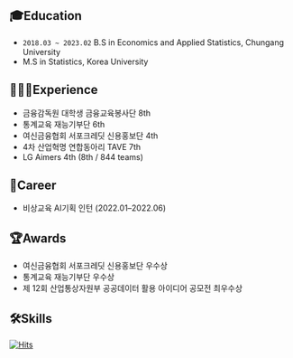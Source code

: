 ## 🎓Education
- `2018.03 ~ 2023.02` B.S in Economics and Applied Statistics, Chungang University
- M.S in Statistics, Korea University

## 👩🏻‍💻Experience
- 금융감독원 대학생 금융교육봉사단 8th
- 통계교육 재능기부단 6th
- 여신금융협회 서포크레딧 신용홍보단 4th
- 4차 산업혁명 연합동아리 TAVE 7th
- LG Aimers 4th (8th / 844 teams)
  
## 💼Career
- 비상교육 AI기획 인턴 (2022.01–2022.06)

## 🏆Awards
- 여신금융협회 서포크레딧 신용홍보단 우수상
- 통계교육 재능기부단 우수상
- 제 12회 산업통상자원부 공공데이터 활용 아이디어 공모전 최우수상

## 🛠️Skills



[![Hits](https://hits.seeyoufarm.com/api/count/incr/badge.svg?url=https%3A%2F%2Fgithub.com%2FBluemming&count_bg=%23007BFF&title_bg=%23AAA7A7&icon=github.svg&icon_color=%23E7E7E7&title=HITS&edge_flat=false)](https://hits.seeyoufarm.com)
